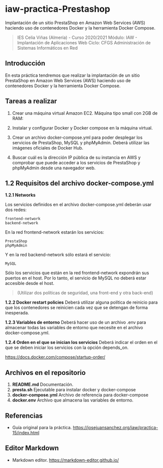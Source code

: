 # iaw-practica-Prestashop
Implantación de un sitio PrestaShop en Amazon Web Services (AWS) haciendo uso de contenedores Docker y la herramienta Docker Compose.

> IES Celia Viñas (Almería) - Curso 2020/2021
Módulo: IAW - Implantación de Aplicaciones Web
Ciclo: CFGS Administración de Sistemas Informáticos en Red

**Introducción**
------------
En esta práctica tendremos que realizar la implantación de un sitio PrestaShop en Amazon Web Services (AWS) haciendo uso de contenedores Docker y la herramienta Docker Compose.

**Tareas a realizar**
------------

1. Crear una máquina virtual Amazon EC2. Máquina tipo small con 2GB de RAM:

2. Instalar y configurar Docker y Docker compose en la máquina virtual.

3. Crear un archivo docker-compose.yml para poder desplegar los servicios de PrestaShop, MySQL y phpMyAdmin. Deberá utilizar las imágenes oficiales de Docker Hub.

4. Buscar cuál es la dirección IP pública de su instancia en AWS y comprobar que puede acceder a los servicios de PrestaShop y phpMyAdmin desde una navegador web.


**1.2 Requisitos del archivo docker-compose.yml**
------------
**1.2.1 Networks**

Los servicios definidos en el archivo docker-compose.yml deberán usar dos redes:

    frontend-network
    backend-network

En la red frontend-network estarán los servicios:

    PrestaShop
    phpMyAdmin

Y en la red backend-network sólo estará el servicio:

    MySQL

Sólo los servicios que están en la red frontend-network expondrán sus puertos en el host. Por lo tanto, el servicio de MySQL no deberá estar accesible desde el host.

> (Utilizar dos políticas de seguridad, una front-end y otra back-end)

**1.2.2 Docker restart policies**
Deberá utilizar alguna política de reinicio para que los contenedores se reinicien cada vez que se detengan de forma inesperada.

**1.2.3 Variables de entorno**
Deberá hacer uso de un archivo .env para almacenar todas las variables de entorno que necesite en el archivo docker-compose.yml.

**1.2.4 Orden en el que se inician los servicios**
Deberá indicar el orden en el que se deben iniciar los servicios con la opción depends_on.

https://docs.docker.com/compose/startup-order/


**Archivos en el repositorio**
------------
1. **README.md** Documentación.
2. **presta.sh** Ejecutable para instalar docker y docker-compose
3. **docker-compose.yml** Archivo de referencia para docker-compose
4. **docker.env** Archivo que almacena las variables de entorno.

**Referencias**
------------
- Guía original para la práctica.
https://josejuansanchez.org/iaw/practica-15/index.html



**Editor Markdown**
------------
- Markdown editor.
https://markdown-editor.github.io/

